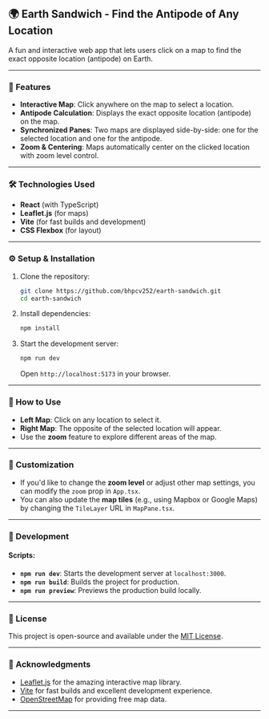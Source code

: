 ## 🌍 Earth Sandwich - Find the Antipode of Any Location

A fun and interactive web app that lets users click on a map to find the exact opposite location (antipode) on Earth.

---

### 🚀 Features

- **Interactive Map**: Click anywhere on the map to select a location.
- **Antipode Calculation**: Displays the exact opposite location (antipode) on the map.
- **Synchronized Panes**: Two maps are displayed side-by-side: one for the selected location and one for the antipode.
- **Zoom & Centering**: Maps automatically center on the clicked location with zoom level control.

---

### 🛠 Technologies Used

- **React** (with TypeScript)
- **Leaflet.js** (for maps)
- **Vite** (for fast builds and development)
- **CSS Flexbox** (for layout)

---

### ⚙️ Setup & Installation

1. Clone the repository:

   ```bash
   git clone https://github.com/bhpcv252/earth-sandwich.git
   cd earth-sandwich
   ```

2. Install dependencies:

   ```bash
   npm install
   ```

3. Start the development server:

   ```bash
   npm run dev
   ```

   Open `http://localhost:5173` in your browser.

---

### 🧩 How to Use

- **Left Map**: Click on any location to select it.
- **Right Map**: The opposite of the selected location will appear.
- Use the **zoom** feature to explore different areas of the map.

---

### 🌟 Customization

- If you'd like to change the **zoom level** or adjust other map settings, you can modify the `zoom` prop in `App.tsx`.
- You can also update the **map tiles** (e.g., using Mapbox or Google Maps) by changing the `TileLayer` URL in `MapPane.tsx`.

---

### 🔧 Development

#### Scripts:

- **`npm run dev`**: Starts the development server at `localhost:3000`.
- **`npm run build`**: Builds the project for production.
- **`npm run preview`**: Previews the production build locally.

---

### 📝 License

This project is open-source and available under the [MIT License](LICENSE).

---

### 🙏 Acknowledgments

- [Leaflet.js](https://leafletjs.com/) for the amazing interactive map library.
- [Vite](https://vitejs.dev/) for fast builds and excellent development experience.
- [OpenStreetMap](https://www.openstreetmap.org/) for providing free map data.

---
